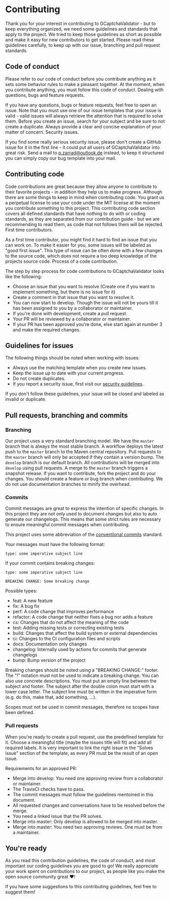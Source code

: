 # Contributing

Thank you for your interest in contributing to GCaptchaValidator - but to keep everything organized, we need some guidelines and standards that apply to the project. We tried to keep those guidelines as short as possible and make it easy for new contributors to get started. Please read these guidelines carefully, to keep up with our issue, branching and pull request standards.

## Code of conduct

Please refer to our code of conduct before you contribute anything as it sets some behavior rules to make a pleasant together. At the moment, when you contribute anything, you must follow this code of conduct.
Dealing with questions, bugs and feature requests.

If you have any questions, bugs or feature requests, feel free to open an issue. Note that you must use one of our issue templates that your issue is valid - valid issues will always retrieve the attention that is required to solve them. Before you create an issue, search for your subject and be sure to not create a duplicate. Always provide a clear and concise explanation of your matter of concern.
Security issues.

If you find some really serious security issue, please don't create a GitHub issue for it in the first line - it could put all users of GCaptchaValidator into great risk. Send a mail to p.zarrad@outlook.de instead, to keep it structured you can simply copy our bug template into your mail.

## Contributing code

Code contributions are great because they allow anyone to contribute to their favorite projects - in addition they help us to make progress. Although there are some things to keep in mind when contributing code. You grant us a perpetual license to use your code under the MIT license at the moment you contribute something to this project. This contributing code section covers all defined standards that have nothing to do with or coding standards, as they are separated from our contribution guide - but we are recommending to read them, as code that not follows them will be rejected.
First time contributors.

As a first time contributor, you might find it hard to find an issue that you can work on. To make it easier for you, some issues will be labeled as "good first issue". This type of issue can be often done with a few changes to the source code, which does not require a too deep knowledge of the projects source code.
Process of a code contribution.

The step by step process for code contributions to GCaptchaValidator looks like the following:

 - Choose an issue that you want to resolve (Create one if you want to implement something, but there is no issue for it)
 - Create a comment in that issue that you want to resolve it.
 - You can now start to develop. Though the issue will not be yours till it has been assigned to you by a collaborator or maintainer.
 - If you're done with development, create a pull request.
 - Your PR will be reviewed by a collaborator or maintainer.
 - If your PR has been approved you're done, else start again at number 3 and make the required changes.

## Guidelines for issues

The following things should be noted when working with issues:

 - Always use the matching template when you create new issues.
 - Keep the issue up to date with your current progress.
 - Do not create duplicates.
 - If you report a security issue, first visit our [security guidelines](SECURITY.md).

If you don't follow these guidelines, your issue will be closed and labeled as invalid or duplicate.

## Pull requests, branching and commits
### Branching

Our project uses a very standard branching model. 
We have the `master` branch that is always the most stable branch.
A workflow deploys the latest push to the `master` branch to the Maven central repository.
Pull requests to the `master` branch will only be accepted if they contain a version bump.
The `develop` branch is our default branch. 
All contributions will be merged into `develop` using pull requests.
A merge to the `master` branch triggers a snapshot release.
If you want to contribute, fork the project and do your changes. 
You should create a feature or bug branch when contributing. 
We do not use documentation branches to minify the overhead.

### Commits

Commit messages are great to express the intention of specific changes. In this project they are not only used
to document changes but also to auto generate our changelogs.
This means that some strict rules are necessary to ensure meaningful commit messages when contributing.

This project uses some abbreviation of the [conventional commits](https://www.conventionalcommits.org/en/v1.0.0/) standard.

Your messages must have the following format:
```
type: some imperative subject line
```

If your commit contains breaking changes:
```
type: some imperative subject line

BREAKING CHANGE: Some breaking change
```

Possible types:
 - feat: A new feature
 - fix: A bug fix
 - perf: A code change that improves performance
 - refactor: A code change that neither fixes a bug nor adds a feature
 - cs: Changes that do not affect the meaning of the code
 - test: Adding missing tests or correcting existing tests
 - build: Changes that affect the build system or external dependencies
 - ci: Changes to the CI configuration files and scripts
 - docs: Documentation only changes
 - changelog: Internally used by actions for commits that generate changelogs
 - bump: Bump version of the project

Breaking changes should be noted using a "BREAKING CHANGE:" footer.
The "!" notation must not be used to indicate a breaking change.
You can also use concrete descriptions. You must put an empty line between the subject and footer.
The subject after the double colon must start with a lower case letter.
The subject line must be written in the imperative form  (e.g. do this, make that, add something, ...).

Scopes must not be used in commit messages, therefore no scopes have been defined.

### Pull requests

When you're ready to create a pull request, use the predefined template for it. Choose a meaningful title (maybe the issues title will fit) and add all required labels. It is very important to link the right issue in the "Solves issue" section of the template, as every PR must be the result of an open issue.

Requirements for an approved PR:

 - Merge into develop: You need one approving review from a collaborator or maintainer.
 - The TravisCI checks have to pass.
 - The commit messages must follow the guidelines mentoined in this document.
 - All requested changes and conversations have to be resolved before the merge.
 - You need a linked issue that the PR solves.
 - Merge into master: Only develop is allowed to be merged into master.
 - Merge into master: You need two approving reviews. One must be from a maintainer.

## You're ready

As you read this contribution guidelines, the code of conduct, and most important our coding guidelines you are good to go! We really appreciate your work spent on contributions to our project, as people like you make the open source community great ❤️!

If you have some suggestions to this contributing guidelines, feel free to suggest them!
